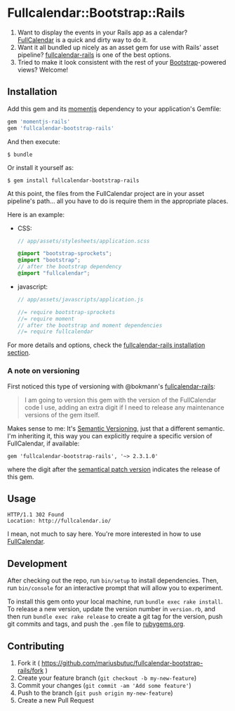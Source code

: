 # Fullcalendar::Bootstrap::Rails

1. Want to display the events in your Rails app as a calendar?  
  [FullCalendar][fullcalendar] is a quick and dirty way to do it.
2. Want it all bundled up nicely as an asset gem for use with Rails' asset pipeline?
  [fullcalendar-rails][fullcalendar-rails] is one of the best options.
3. Tried to make it look consistent with the rest of your [Bootstrap][bootstrap]-powered views?
  Welcome!

## Installation

Add this gem and its [momentjs][moment] dependency to your application's Gemfile:
```ruby
gem 'momentjs-rails'
gem 'fullcalendar-bootstrap-rails'
```

And then execute:

    $ bundle

Or install it yourself as:

    $ gem install fullcalendar-bootstrap-rails

At this point, the files from the FullCalendar project are in your asset 
pipeline's path… all you have to do is require them in the appropriate places.

Here is an example:
* CSS:
  ```scss
  // app/assets/stylesheets/application.scss

  @import "bootstrap-sprockets";
  @import "bootstrap";
  // after the bootstrap dependency
  @import "fullcalendar";
  ```

* javascript:
  ```js
  // app/assets/javascripts/application.js

  //= require bootstrap-sprockets
  //= require moment
  // after the bootstrap and moment dependencies
  //= require fullcalendar
  ```

For more details and options, check the [fullcalendar-rails installation section][fullcalendar-rails-install].

### A note on versioning

First noticed this type of versioning with @bokmann's [fullcalendar-rails][fullcalendar-rails]:

> I am going to version this gem with the version of the FullCalendar code I use, adding an extra digit if I need to release any maintenance versions of the gem itself.

Makes sense to me: It's [Semantic Versioning][semver], just that a different semantic. I'm inheriting it, this way you can explicitly require a specific version of FullCalendar, if available:

    gem 'fullcalendar-bootstrap-rails', '~> 2.3.1.0'

where the digit after the [semantical patch version][semver] indicates the release of this gem.

## Usage

    HTTP/1.1 302 Found
    Location: http://fullcalendar.io/

I mean, not much to say here. You're more interested in how to use [FullCalendar][fullcalendar].

## Development

After checking out the repo, run `bin/setup` to install dependencies. Then, run `bin/console` for an interactive prompt that will allow you to experiment.

To install this gem onto your local machine, run `bundle exec rake install`. To release a new version, update the version number in `version.rb`, and then run `bundle exec rake release` to create a git tag for the version, push git commits and tags, and push the `.gem` file to [rubygems.org](https://rubygems.org).

## Contributing

1. Fork it ( https://github.com/mariusbutuc/fullcalendar-bootstrap-rails/fork )
2. Create your feature branch (`git checkout -b my-new-feature`)
3. Commit your changes (`git commit -am 'Add some feature'`)
4. Push to the branch (`git push origin my-new-feature`)
5. Create a new Pull Request


  [fullcalendar]: http://fullcalendar.io/
  [fullcalendar-rails]: https://github.com/bokmann/fullcalendar-rails
  [fullcalendar-rails-install]: https://github.com/bokmann/fullcalendar-rails#installation
  [moment]: http://momentjs.com/
  [bootstrap]: http://getbootstrap.com/
  [semver]: http://semver.org/
